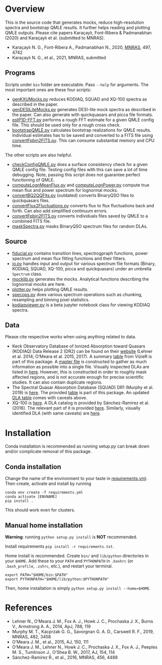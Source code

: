 Overview
=====
This is the source code that generates mocks, reduce high-resolution spectra and bootstrap QMLE results. It further helps reading and plotting QMLE outputs. Please cite papers Karaçaylı, Font-Ribera & Padmanabhan (2020) and Karaçaylı et al. (submitted to MNRAS).

+ Karaçaylı N. G., Font-Ribera A., Padmanabhan N., 2020, [MNRAS](https://doi.org/10.1093/mnras/staa2331), 497, 4742
+ Karaçaylı N. G., et al., 2021, MNRAS, submitted

## Programs
Scripts under `bin` folder are executable. Pass `--help` for arguments. The most important ones are these four scripts:

+ [genKXUMocks.py](bin/genKXUMocks.py) reduces KODIAQ, SQUAD and XQ-100 spectra as described in the paper.
+ [genDESILiteMocks.py](bin/genDESILiteMocks.py) generates DESI-lite mock spectra as described in the paper. Can also generate with quickquasars and picca file formats.
+ [estP1D-FFT.py](bin/estP1D-FFT.py) performs a rough FFT estimate for a given QMLE config file. This should be used only for a rough cross check.
+ [bootstrapQMLE.py](bin/bootstrapQMLE.py) calculates bootstrap realizations for QMLE results. Individual estimates has to be saved and converted to a FITS file using [convertFpbin2FITS.py](bin/convertFpbin2FITS.py). This can consume substantial memory and CPU time.

The other scripts are also helpful.

+ [checkConfigQMLE.py](bin/checkConfigQMLE.py) does a surface consistency check for a given QMLE config file. Testing config files with this can save a lot of time debugging. Note, passing this script does not guarantee perfect functioning of QMLE.
+ [computeLognMeanFlux.py](bin/computeLognMeanFlux.py) and [computeLognPower.py](bin/computeLognPower.py) compute true mean flux and power spectrum for lognormal mocks.
+ [convertBQ2QQFits.py](bin/convertBQ2QQFits.py) (outdated) converts BinaryQSO files to quickquasars files.
+ [convertFlux2Fluctuations.py](bin/convertFlux2Fluctuations.py) converts flux to flux fluctuations back and forth. Can also add simplified continuum errors.
+ [convertFpbin2FITS.py](bin/convertFpbin2FITS.py) converts individuals files saved by QMLE to a combined FITS file.
+ [maskSpectra.py](bin/maskSpectra.py) masks BinaryQSO spectrum files for random DLAs.

## Source
+ [fiducial.py](py/qsotools/fiducial.py) contains transition lines, spectrogpraph functions, power spectrum and mean flux fitting functions and their fitters.
+ [io.py](py/qsotools/io.py) handles input and output for various spectrum file formats (Binary, KODIAQ, SQUAD, XQ-100, picca and quickquasars) under an umbrella `Spectrum` class.
+ [mocklib.py](py/qsotools/mocklib.py) generates the mocks. Analytical functions describing the lognormal mocks are here.
+ [plotter.py](py/qsotools/plotter.py) helps plotting QMLE results.
+ [specops.py](py/qsotools/specops.py) does various spectrum operations such as chunking, resampling and binning pixel statistics.
+ [kodiaqviewer.py](py/qsotools/kodiaqviewer.py) is a beta jupyter notebook class for viewing KODIAQ spectra.

## Data
Please cite respective works when using anything related to data.

+ Keck Observatory Database of Ionized Absorption toward Quasars (KODIAQ) Data Release 2 (DR2) can be found on their [website](https://koa.ipac.caltech.edu/workspace/TMP_939bFW_53591/kodiaq53591.html) (Lehner et al. 2014; O’Meara et al. 2015, 2017). A summary [table](py/qsotools/tables/kodiaq_asu.tsv) from VizieR is part of this package. A [master file](py/qsotools/tables/master_kodiaq_table.csv) is constructed to gather as much information as possible into a single file. Visually inspected DLAs are listed in [here](py/qsotools/tables/kodiaq_vi_dlas.csv). However, this is constructed in order to roughly mask affected regions, and is not accurate enough for precise scientific studies. It can also contain duplicate regions.
+ The Spectral Quasar Absorption Database (SQUAD) DR1 (Murphy et al. 2019) is [here](https://archive.eso.org/cms/eso-archive-news/the-uves-spectral-quasar-absorption-database--squad--data-releas.html). The provided [table](py/qsotools/tables/uves_squad_dr1_quasars_master.csv) is part of this package. An updated [DLA table](py/qsotools/tables/squad_vi_dlas.csv) comes with caveats above.
+ XQ-100 is [here](http://telbib.eso.org/detail.php?bibcode=2016A%26A...594A..91L). A DLA catalog is provided by Sánchez-Ramírez et al. (2016). The relevant part of it is provided [here](py/qsotools/tables/xq100_dla_table_sanchez-ramirez_2016.csv). Similarly, visually identified DLA (with same caveats) are [here](py/qsotools/tables/xq100_vi_dlas.csv).

Installation
=====
Conda installation is recommended as running setup.py can break down and/or complicate removal of this package.

## Conda installation
Change the name of the environment to your taste in [requirements.yml](requirements.yml). Then create, activate and install by running

    conda env create -f requirements.yml
    conda activate [ENVNAME]
    pip install .

This should work even for clusters.

## Manual home installation
**Warning**: running `python setup.py install` is **NOT** recommended.

Install requirements `pip install -r requirements.txt`.

Home install is recommended. Create `bin/` and `lib/python` directories in your `$HOME`. Add these to your `PATH` and `PYTHONPATH` in  `.bashrc` (or `.bash_profile`, `.zshrc`, etc.), and restart your terminal.

    export PATH="$HOME/bin:$PATH"
    export PYTHONPATH="$HOME/lib/python:$PYTHONPATH"

Then, home installation is simply `python setup.py install --home=$HOME`.

References
=====
+ Lehner N., O’Meara J. M., Fox A. J., Howk J. C., Prochaska J. X., Burns V., Armstrong A. A., 2014, ApJ, 788, 119
+ Murphy M. T., Kacprzak G. G., Savorgnan G. A. D., Carswell R. F., 2019, MNRAS, 482, 3458
+ O’Meara J. M., et al., 2015, AJ, 150, 111
+ O’Meara J. M., Lehner N., Howk J. C., Prochaska J. X., Fox A. J., Peeples M. S., Tumlinson J., O’Shea B. W., 2017, AJ, 154, 114
+ Sánchez-Ramírez R., et al., 2016, MNRAS, 456, 4488



